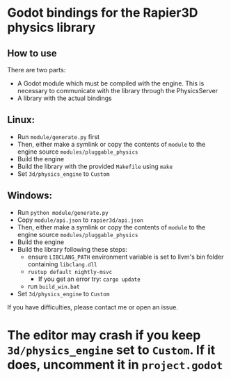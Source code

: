 # Godot bindings for the Rapier3D physics library

## How to use
  There are two parts:

  * A Godot module which must be compiled with the engine. This is necessary to
    communicate with the library through the PhysicsServer
  * A library with the actual bindings

## Linux:

  - Run `module/generate.py` first
  - Then, either make a symlink or copy the contents of `module` to the engine source `modules/pluggable_physics`
  - Build the engine
  - Build the library with the provided `Makefile` using `make`
  - Set `3d/physics_engine` to `Custom`

## Windows:
  - Run `python module/generate.py`
  - Copy `module/api.json` to `rapier3d/api.json`
  - Then, either make a symlink or copy the contents of `module` to the engine source `modules/pluggable_physics`
  - Build the engine
  - Build the library following these steps:
    - ensure `LIBCLANG_PATH` environment variable is set to llvm's bin folder containing `libclang.dll`
    - `rustup default nightly-msvc`
      - If you get an error try: `cargo update`
    - run `build_win.bat`
  - Set `3d/physics_engine` to `Custom`

If you have difficulties, please contact me or open an issue.

# The editor may crash if you keep `3d/physics_engine` set to `Custom`. If it does, uncomment it in `project.godot`
